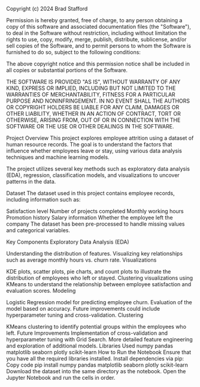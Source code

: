 Copyright (c) 2024 Brad Stafford

Permission is hereby granted, free of charge, to any person obtaining a copy of this software and associated documentation files (the "Software"), to deal in the Software without restriction, including without limitation the rights to use, copy, modify, merge, publish, distribute, sublicense, and/or sell copies of the Software, and to permit persons to whom the Software is furnished to do so, subject to the following conditions:

The above copyright notice and this permission notice shall be included in all copies or substantial portions of the Software.

THE SOFTWARE IS PROVIDED "AS IS", WITHOUT WARRANTY OF ANY KIND, EXPRESS OR IMPLIED, INCLUDING BUT NOT LIMITED TO THE WARRANTIES OF MERCHANTABILITY, FITNESS FOR A PARTICULAR PURPOSE AND NONINFRINGEMENT. IN NO EVENT SHALL THE AUTHORS OR COPYRIGHT HOLDERS BE LIABLE FOR ANY CLAIM, DAMAGES OR OTHER LIABILITY, WHETHER IN AN ACTION OF CONTRACT, TORT OR OTHERWISE, ARISING FROM, OUT OF OR IN CONNECTION WITH THE SOFTWARE OR THE USE OR OTHER DEALINGS IN THE SOFTWARE.





Project Overview
This project explores employee attrition using a dataset of human resource records. The goal is to understand the factors that influence whether employees leave or stay, using various data analysis techniques and machine learning models.

The project utilizes several key methods such as exploratory data analysis (EDA), regression, classification models, and visualizations to uncover patterns in the data.

Dataset
The dataset used in this project contains employee records, including information such as:

Satisfaction level
Number of projects completed
Monthly working hours
Promotion history
Salary information
Whether the employee left the company
The dataset has been pre-processed to handle missing values and categorical variables.

Key Components
Exploratory Data Analysis (EDA)

Understanding the distribution of features.
Visualizing key relationships such as average monthly hours vs. churn rate.
Visualizations

KDE plots, scatter plots, pie charts, and count plots to illustrate the distribution of employees who left or stayed.
Clustering visualizations using KMeans to understand the relationship between employee satisfaction and evaluation scores.
Modeling

Logistic Regression model for predicting employee churn.
Evaluation of the model based on accuracy.
Future improvements could include hyperparameter tuning and cross-validation.
Clustering

KMeans clustering to identify potential groups within the employees who left.
Future Improvements
Implementation of cross-validation and hyperparameter tuning with Grid Search.
More detailed feature engineering and exploration of additional models.
Libraries Used
numpy
pandas
matplotlib
seaborn
plotly
scikit-learn
How to Run the Notebook
Ensure that you have all the required libraries installed.
Install dependencies via pip:
Copy code
pip install numpy pandas matplotlib seaborn plotly scikit-learn
Download the dataset into the same directory as the notebook.
Open the Jupyter Notebook and run the cells in order.
